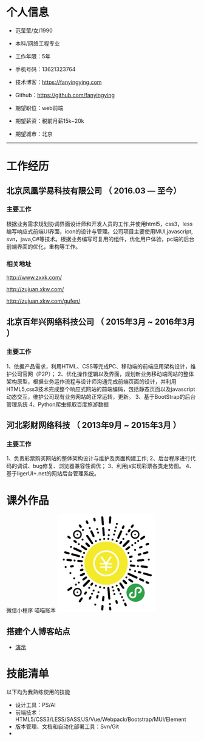 
# 个人信息

 - 范莹莹/女/1990 
 - 本科/网络工程专业 
 - 工作年限：5年
 - 手机号码：13621323764
 - 技术博客：https://fanyingying.com
 - Github：https://github.com/fanyingying

 - 期望职位：web前端
 - 期望薪资：税前月薪15k~20k
 - 期望城市：北京

---

# 工作经历

## 北京凤凰学易科技有限公司 （ 2016.03 — 至今）

### 主要工作
根据业务需求规划协调界面设计师和开发人员的工作,并使用html5，css3，less编写响应式前端UI界面，icon的设计与管理。公司项目主要使用MUI,javascript, svn，java,C#等技术。根据业务编写可复用的组件，优化用户体验，pc端的后台前端界面的优化，重构等工作。

### 相关地址
http://www.zxxk.com/

http://zujuan.xkw.com/

http://zujuan.xkw.com/gufen/

 
## 北京百年兴网络科技公司 （ 2015年3月 ~ 2016年3月 ）

### 主要工作 
1、依据产品需求，利用HTML、CSS等完成PC、移动端的前端应用架构设计，维护公司官网（P2P）；
2、优化操作逻辑以及界面，规划新业务移动端网站的整体架构原型，根据业务运作流程与设计师沟通完成前端页面的设计，并利用HTML5,css3技术完成整个响应式网站的前端编码，包括静态页面以及javascript动态交互，维护公司现有业务网站的正常运转，更新。
3、基于BootStrap的后台管理系统
4、Python爬虫抓取百度旅游数据



## 河北彩财网络科技 （ 2013年9月 ~ 2015年3月 ）

### 主要工作 
1、负责彩票购买网站的整体架构设计与维护及页面构建工作;
2、后台程序进行代码的调试、bug修复、浏览器兼容性调优；
3、利用js实现彩票各类走势图。
4、基于ligerUI+.net的网站后台管理系统。

# 课外作品
微信小程序 喵喵账本
![Image text](https://raw.githubusercontent.com/fanyingying/myblog/master/img/miaomiao.jpg)


## 搭建个人博客站点
 - [演示](http://www.fanyingying.com)
 

# 技能清单
以下均为我熟练使用的技能

- 设计工具：PS/AI
- 前端技术：HTML5/CSS3/LESS/SASS/JS/Vue/Webpack/Bootstrap/MUI/Element
- 版本管理、文档和自动化部署工具：Svn/Git
-
